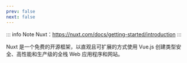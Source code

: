 ```yaml
---
prev: false
next: false
---
```


::: info Note
Nuxt：https://nuxt.com/docs/getting-started/introduction
:::

Nuxt 是一个免费的开源框架，以直观且可扩展的方式使用 Vue.js 创建类型安全、高性能和生产级的全栈 Web 应用程序和网站。
